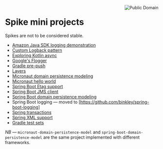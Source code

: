 <img src="https://unlicense.org/pd-icon.png" alt="Public Domain" align="right"/>

# Spike mini projects

Spikes are not to be considered stable.

* [Amazon Java SDK logging demonstration](amazon-java-sdk-logging-demo/)
* [Custom Logback pattern](custom-logback-pattern/)
* [Exploring Kotlin async](kotlin-async/)
* [Google's Flogger](googles-flogger/)
* [Gradle pre-push](gradle-pre-push/)
* [Layers](layers/)
* [Micronaut domain persistence modeling](micronaut-domain-persistence-modeling)
* [Micronaut hello world](micronaut-hello-world/)
* [Spring Boot Etag support](spring-boot-etag-support/)
* [Spring Boot JMS client](spring-boot-jms-client/)
* [Spring Boot domain persistence modeling](spring-boot-domain-persistence-modeling)
* Spring Boot logging &mdash; moved to [https://github.com/binkley/spring-boot-logging]
* [Spring transactions](spring-transactions/)
* [Spring XML support](xmlish/)
* [Gradle test sets](gradle-test-sets/)

*NB* &mdash; `micronaut-domain-persistence-model` and
`spring-boot-domain-persistence-model` are the same project implemented with
different frameworks.
